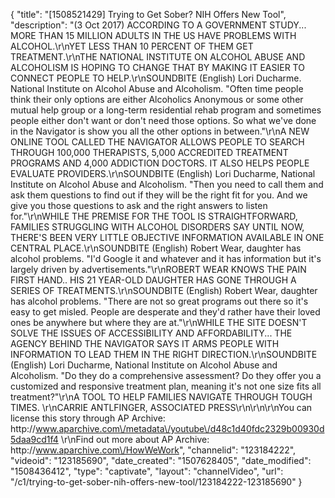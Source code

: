 {
    "title": "[1508521429] Trying to Get Sober? NIH Offers New Tool",
    "description": "(3 Oct 2017) ACCORDING TO A GOVERNMENT STUDY... MORE THAN 15 MILLION ADULTS IN THE US HAVE PROBLEMS WITH ALCOHOL.\r\nYET LESS THAN 10 PERCENT OF THEM GET TREATMENT.\r\nTHE NATIONAL INSTITUTE ON ALCOHOL ABUSE AND ALCOHOLISM IS HOPING TO CHANGE THAT BY MAKING IT EASIER TO CONNECT PEOPLE TO HELP.\r\nSOUNDBITE (English)  Lori Ducharme. National Institute on Alcohol Abuse and Alcoholism. \"Often time people think their only options are either Alcoholics Anonymous or some other mutual help group or a long-term residential rehab program and sometimes people either don't want or don't need those options. So what we've done in the Navigator is show you all the other options in between.\"\r\nA NEW ONLINE TOOL CALLED THE NAVIGATOR ALLOWS PEOPLE TO SEARCH THROUGH 100,000 THERAPISTS, 5,000 ACCREDITED TREATMENT PROGRAMS AND 4,000 ADDICTION DOCTORS.  IT ALSO HELPS PEOPLE EVALUATE PROVIDERS.\r\nSOUNDBITE (English)  Lori Ducharme, National Institute on Alcohol Abuse and Alcoholism. \"Then you need to call them and ask them questions to find out if they will be the right fit for you. And we give you those questions to ask and the right answers to listen for.\"\r\nWHILE THE PREMISE FOR THE TOOL IS STRAIGHTFORWARD, FAMILIES STRUGGLING WITH ALCOHOL DISORDERS SAY UNTIL NOW, THERE'S BEEN VERY LITTLE OBJECTIVE INFORMATION AVAILABLE IN ONE CENTRAL PLACE.\r\nSOUNDBITE (English)  Robert Wear, daughter has alcohol problems. \"I'd Google it and whatever and it has information but it's largely driven by advertisements.\"\r\nROBERT WEAR KNOWS THE PAIN FIRST HAND.. HIS 21 YEAR-OLD DAUGHTER HAS GONE THROUGH A SERIES OF TREATMENTS.\r\nSOUNDBITE (English)  Robert Wear, daughter has alcohol problems. \"There are not so great programs out there so it's easy to get misled. People are desperate and they'd rather have their loved ones be anywhere but where they are at.\"\r\nWHILE THE SITE DOESN'T SOLVE THE ISSUES OF ACCESSIBILITY AND AFFORDABILITY... THE AGENCY BEHIND THE NAVIGATOR SAYS IT ARMS PEOPLE WITH INFORMATION TO LEAD THEM IN THE RIGHT DIRECTION.\r\nSOUNDBITE (English)  Lori Ducharme, National Institute on Alcohol Abuse and Alcoholism. \"Do they do a comprehensive assessment? Do they offer you a customized and responsive treatment plan, meaning it's not one size fits all treatment?\"\r\nA TOOL TO HELP FAMILIES NAVIGATE THROUGH TOUGH TIMES.  \r\nCARRIE ANTLFINGER, ASSOCIATED PRESS\r\n\r\n\r\nYou can license this story through AP Archive: http:\/\/www.aparchive.com\/metadata\/youtube\/d48c1d40fdc2329b00930d5daa9cd1f4 \r\nFind out more about AP Archive: http:\/\/www.aparchive.com\/HowWeWork",
    "channelid": "123184222",
    "videoid": "123185690",
    "date_created": "1507628405",
    "date_modified": "1508436412",
    "type": "captivate",
    "layout": "channelVideo",
    "url": "\/c1\/trying-to-get-sober-nih-offers-new-tool\/123184222-123185690"
}